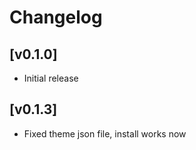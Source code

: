 # Changelog


## [v0.1.0]

- Initial release

## [v0.1.3]

- Fixed theme json file, install works now